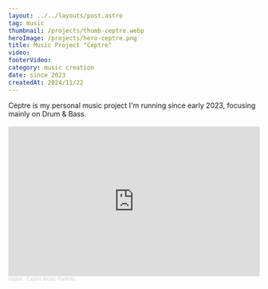 ```yaml
---
layout: ../../layouts/post.astro
tag: music
thumbnail: /projects/thumb-ceptre.webp
heroImage: /projects/hero-ceptre.png
title: Music Project "Ceptre"
video:
footerVideo: 
category: music creation
date: since 2023
createdAt: 2024/11/22
---
```

<div>
Ceptre is my personal music project I'm running since early 2023, focusing mainly on Drum & Bass. 
</div>
<div>
<br>
<iframe width="100%" height="300" scrolling="no" frameborder="no" allow="autoplay" src="https://w.soundcloud.com/player/?url=https%3A//api.soundcloud.com/playlists/1837766418%3Fsecret_token%3Ds-Pi5SbcCU2Eg&color=%23ff5500&auto_play=false&hide_related=false&show_comments=false&show_user=false&show_reposts=false&show_teaser=false&visual=true"></iframe><div style="font-size: 10px; color: #cccccc;line-break: anywhere;word-break: normal;overflow: hidden;white-space: nowrap;text-overflow: ellipsis; font-family: Interstate,Lucida Grande,Lucida Sans Unicode,Lucida Sans,Garuda,Verdana,Tahoma,sans-serif;font-weight: 100;"><a href="https://soundcloud.com/ceptre" title="ceptre" target="_blank" style="color: #cccccc; text-decoration: none;">ceptre</a> · <a href="https://soundcloud.com/ceptre/sets/ceptre-music-portfolio/s-Pi5SbcCU2Eg" title="Ceptre Music Portfolio" target="_blank" style="color: #cccccc; text-decoration: none;">Ceptre Music Portfolio</a></div>
</div>